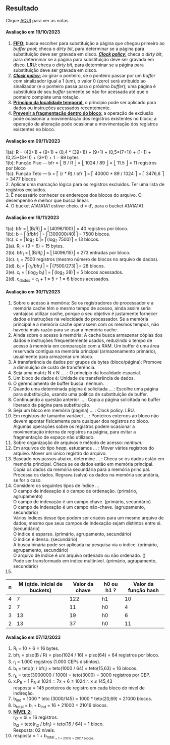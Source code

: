 ## Resultado

Clique [AQUI](../media/sgbd-2023-2-bcc-resumo.pdf) para ver as notas.

#### Avaliação em 19/10/2023
1. <ins>**FIFO**:</ins> busca escolher para substituição a página que chegou primeiro ao _buffer pool_; checa o _dirty bit_, para determinar se a página para substituição deve ser gravada em disco. <ins>**_Clock policy_**:</ins> checa o _dirty bit_, para determinar se a página para substituição deve ser gravada em disco. <ins>**LRU**:</ins> checa o _dirty bit_, para determinar se a página para substituição deve ser gravada em disco.
2. <ins>**_Clock policy_**:</ins> ao girar o ponteiro, se o ponteiro passar por um _buffer_ com sinalizador igual a 1 (um), o valor 0 (zero) será atribuído ao sinalizador (e o ponteiro passa para o próximo _buffer_); uma página é substituída de seu _buffer_ somente se não for acessada até que o ponteiro complete uma rotação.
3. <ins>**Princípio da localidade temporal**:</ins> o princípio pode ser aplicado para dados ou instruções acessados recentemente.
4. <ins>**Prevenir a fragmentação dentro do bloco**:</ins> a operação de exclusão pode ocasionar a movimentação dos registros existentes no bloco; a operação de alteração pode ocasionar a movimentação dos registros existentes no bloco.

#### Avaliação em 09/11/2023

1(a): R = (40+1) + (9+1) + (0,4 * (39+1)) + (9+1) + (0,5*(7+1)) + (1+1) + (0,25*(3+1)) + (3+1) + 1 = 89 bytes<br>
1(b): Função Piso &#8213; bfr = ⎣ B / R ⎦ = ⎣ 1024 / 89 ⎦ =  ⎣ 11.5 ⎦ = 11 registros por bloco<br>
1(c): Função Teto &#8213; b = ⎡ (r * R) / bfr ⎤ = ⎡ 40000 * 89 / 1024 ⎤ = ⎡ 3476,6 ⎤ = 3477 blocos<br>
2. Aplicar uma marcação lógica para os registros excluídos. Ter uma lista de registros excluídos.<br>
3. É necessário conhecer os endereços dos blocos do arquivo. O desempenho é melhor que busca linear.<br>
4. O bucket A1A1A1A1 estiver cheio. d = d', para o bucket A1A1A1A1.

#### Avaliação em 16/11/2023

1(a): bfr = ⎣(B/R)⎦ = ⎣(4096/100)⎦ = 40 registros por bloco.<br>
1(b): b = ⎡(r/bfr)⎤ = ⎡(300000/40)⎤ = 7500 blocos.<br>
1(c): c = ⎡log<sub>2</sub> b⎤= ⎡(log<sub>2</sub> 7500)⎤ = 13 blocos.<br>
2(a). R<sub>i</sub> = (9 + 6) = 15 bytes.<br>
2(b). bfr<sub>i</sub> = ⎣(B/R<sub>i</sub>)⎦ = ⎣(4096/15)⎦ = 273 entradas por bloco.<br>
2(c). r<sub>i</sub> = 7500 registros (mesmo número de blocos no arquivo de dados).<br>
2(d). b<sub>i</sub> = ⎡(r<sub>i</sub>/bfr<sub>i</sub>)⎤ = ⎡(7500/273)⎤ = 28 blocos.<br>
2(e). c<sub>i</sub> = ⎡(log<sub>2</sub> b<sub>i</sub>)⎤ = ⎡(log<sub>2</sub> 28)⎤ = 5 blocos acessados.<br>
2(d). c<sub>dados</sub> = c<sub>i</sub> + 1 = 5 + 1 = 6 blocos acessados.<br>

#### Avaliação em 30/11/2023

1. Sobre o acesso à memória: Se os registradores do processador e a memória cache têm o mesmo tempo de acesso, ainda assim seria vantajoso utilizar cache, porque o seu objetivo é justamente fornecer dados e instruções na velocidade do processador. Se a memória principal e a memória cache operassem com os mesmos tempos, não haveria mais razão para se usar a memória cache.
1. Ainda sobre o acesso à memória: A cache busca armazenar cópias dos dados e instruções frequentemente usados, reduzindo o tempo de acesso à memória em comparação com a RAM. Um buffer é uma área reservada contígua na memória principal (armazenamento primário), usualmente para armazenar um bloco.
1. A transferência de dados por grupos de bytes (bloco/página): Promove a diminuição de custo de transferência.
1. Seja uma matriz N x N .... : O princípio da localidade espacial.
1. Um bloco de dados é: Unidade de transferência de dados.
1. O gerenciamento de buffer busca: nenhum.
1. Quando uma determinada página é solicitada ... : Escolhe uma página para substituição, usando uma política de substituição de buffer.
1. Continuando a questão anterior ... : Copia a página solicitada no buffer liberado da página para substituição.
1. Seja um bloco em memória (página) ... : Clock policy. LRU.
1. Em registros de tamanho variável ... : Ponteiros externos ao bloco não devem apontar fisicamente para qualquer dos registros no bloco. Algumas operações sobre os registros podem ocasionar a movimentação interna de registros na página, para evitar a fragmentação de espaço não utilizado.
1. Sobre organização de arquivos e método de acesso: _nenhum_. 
1. Em arquivos do tipo _heap_, estudamos ... : Mover vários registros do arquivo. Mover um único registro do arquivo.   
1. Baseado nos passos abaixo, determine ... : Checa se os dados estão em memória principal. Checa se os dados estão em memória principal. Copia os dados da memória secundária para a memória principal. Processa os dados. Regrava (salva) os dados na memória secundária, se for o caso.
1. Considere os seguintes tipos de índice ...<br>
O campo de indexação é o campo de ordenação. (primário, agrupamento)<br>
O campo de indexação é um campo chave. (primário, secundário)<br>
O campo de indexação é um campo não-chave. (agrupamento, secundário)<br>
Vários índices desse tipo podem ser criados para um mesmo arquivo de dados, mesmo que seus campos de indexação sejam distintos entre si. (secundário)<br>
O índice é esparso. (primário, agrupamento, secundário)<br>
O índice é denso. (secundário)<br>
A busca binária pode ser aplicada na pesquisa via o índice. (primário, agrupamento, secundário)<br>
O arquivo de índice é um arquivo ordenado ou não ordenado. ()<br>
Pode ser transformado em índice multinível. (primário, agrupamento, secundário)
1. 
|n|M (qtde. inicial de buckets)|Valor da chave|h0 ou  h1 ?|Valor da função hash|
|-|-|-|-|-|
|4|7|122|h1|10|
|2|7|11|h0|4|
|3|13|19|h0|6|
|2|13|37|h0|11|

#### Avaliação em 07/12/2023

1. R<sub>i</sub> = 10 + 6 = 16 bytes.
1. bfr<sub>i</sub> = piso(B / R) = piso(1024 / 16) = piso(64) = 64 registros por bloco.
1. r<sub>i</sub> = 1.000 registros (1.000 CEPs distintos).
1. b<sub>i</sub> = teto(r<sub>i</sub> / bfr<sub>i</sub>) = teto(1000 / 64) = teto(15,63) = 16 blocos.
1. r<sub>k</sub> = teto(3000000 / 1000) = teto(3000) = 3000 registros por CEP.
1. x.P<sub>R</sub> + 1.P<sub>B</sub> ≤ 1024 &#8756; 7x + 6 ≤ 1024 &#8756; x ≤ 145,43<br>resposta = 145 ponteiros de registro em cada bloco do nível de indireção.
1. b<sub>ind</sub> = 1000 * teto (3000/145) = 1000 * teto(20,69) = 21000 blocos.
1. b<sub>total</sub> = b<sub>i</sub> + b<sub>ind</sub> = 16 + 21000 = 21016 blocos.
1. <ins>**NÍVEL 2:**</ins><br>r<sub>i2</sub> = bi = 16 registros.<br>b<sub>i2</sub> = teto(r<sub>i2</sub> / bfr<sub>i</sub>) = teto(16 / 64) = 1 bloco.<br>Resposta: 02 níveis.
1. resposta = 1 + b<sub>total<sub> = 1 + 21016 = 21017 blocos.
